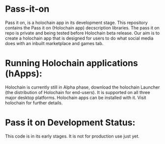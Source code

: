 # Pass-it-on


Pass it on, is a holochain app in its development stage.
This repository contains the Pass it on (Holochain app) decscription libraries.
The pass it on repo is private and being tested before Holochain beta release.
Our aim is to create a holochain app that is designed for users to do what social media does with an inbuilt marketplace and games tab. 

# Running Holochain applications (hApps):
Holochain is currently still in Alpha phase, download the holochain Launcher (the distribution of Holochain for end-users). It is supported on all three major desktop platforms. Holochain apps can be installed with it. Visit holochain for further details.

# Pass it on Development Status:
This code is in its early stages. It is not for production use just yet.

